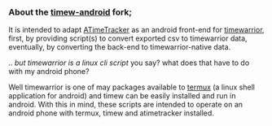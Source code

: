 ### About the [timew-android](https://github.com/linuxcaffe/timew-android) fork;
It is intended to adapt [ATimeTracker](https://github.com/netmackan/ATimeTracker) as an android front-end for [timewarrior](https://timewarrior.net/), first, by providing script(s) to convert exported csv to timewarrior data, eventually, by converting the back-end to timewarrior-native data.

.. *but timewarrior is a linux cli script* you say? what does that have to do with my android phone?

Well timewarrior is one of may packages available to [termux](https://termux.com/) (a linux shell application for android) and timew can be easily installed and run in android. With this in mind, these scripts are intended to operate on an android phone with termux, timew and atimetracker installed. 

